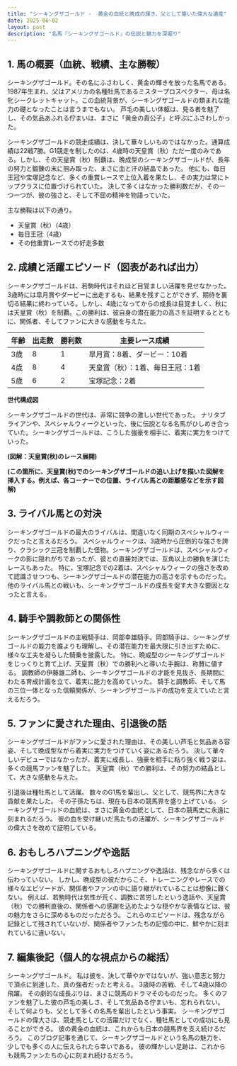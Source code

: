 ```yaml
---
title: "シーキングザゴールド -  黄金の血統と晩成の輝き、父として築いた偉大な遺産"
date: 2025-06-02
layout: post
description: "名馬『シーキングザゴールド』の伝説と魅力を深堀り"
---
```


## 1. 馬の概要（血統、戦績、主な勝鞍）

シーキングザゴールド。その名にふさわしく、黄金の輝きを放った名馬である。1987年生まれ、父はアメリカの名種牡馬であるミスタープロスペクター、母は名牝シークレットキャット。この血統背景が、シーキングザゴールドの類まれな能力の礎となったことは言うまでもない。  芦毛の美しい体躯は、見る者を魅了し、その気品あふれる佇まいは、まさに「黄金の貴公子」と呼ぶにふさわしかった。

シーキングザゴールドの競走成績は、決して華々しいものではなかった。通算成績は22戦7勝。G1競走を制したのは、4歳時の天皇賞（秋）ただ一度のみである。しかし、その天皇賞（秋）制覇は、晩成型のシーキングザゴールドが、長年の努力と鍛錬の末に掴み取った、まさに血と汗の結晶であった。  他にも、毎日王冠や宝塚記念など、多くの重賞レースで上位入着を果たし、その実力は常にトップクラスに位置づけられていた。  決して多くはなかった勝利数だが、その一つ一つが、彼の強さと、そして不屈の精神を物語っていた。

主な勝鞍は以下の通り。

* 天皇賞（秋）（4歳）
* 毎日王冠（4歳）
* その他重賞レースでの好走多数


## 2. 成績と活躍エピソード（図表があれば出力）

シーキングザゴールドは、若駒時代はそれほど目覚ましい活躍を見せなかった。  3歳時には皐月賞やダービーに出走するも、結果を残すことができず、期待を裏切る結果に終わっている。しかし、4歳になってからの成長は目覚ましく、秋には天皇賞（秋）を制覇。この勝利は、彼自身の潜在能力の高さを証明するとともに、関係者、そしてファンに大きな感動を与えた。

| 年齢 | 出走数 | 勝利数 | 主要レース成績 |
|---|---|---|---|
| 3歳 | 8 | 1 | 皐月賞：8着、ダービー：10着 |
| 4歳 | 8 | 4 | 天皇賞（秋）：1着、毎日王冠：1着 |
| 5歳 | 6 | 2 | 宝塚記念：2着 |


**世代構成図**

シーキングザゴールドの世代は、非常に競争の激しい世代であった。  ナリタブライアンや、スペシャルウィークといった、後に伝説となる名馬がひしめき合っていた。シーキングザゴールドは、こうした強豪を相手に、着実に実力をつけていった。


**(図解：天皇賞(秋)のレース展開)**

**(この箇所に、天皇賞(秋)でのシーキングザゴールドの追い上げを描いた図解を挿入する。例えば、各コーナーでの位置、ライバル馬との距離感などを示す図解)**


## 3. ライバル馬との対決

シーキングザゴールドの最大のライバルは、間違いなく同期のスペシャルウィークだったと言えるだろう。  スペシャルウィークは、3歳時から圧倒的な強さを誇り、クラシック三冠を制覇した怪物。シーキングザゴールドは、スペシャルウィークの影に隠れがちであったが、彼との直接対決では、互角以上の勝負を演じたレースもあった。  特に、宝塚記念での2着は、スペシャルウィークの強さを改めて認識させつつも、シーキングザゴールドの潜在能力の高さを示すものだった。  他のライバル馬との戦いも、シーキングザゴールドの成長を促す大きな要因となったと言える。


## 4. 騎手や調教師との関係性

シーキングザゴールドの主戦騎手は、岡部幸雄騎手。岡部騎手は、シーキングザゴールドの能力を誰よりも理解し、その潜在能力を最大限に引き出すために、様々な工夫を凝らした騎乗を披露した。  特に、晩成型のシーキングザゴールドをじっくりと育て上げ、天皇賞（秋）での勝利へと導いた手腕は、称賛に値する。  調教師の伊藤雄二師も、シーキングザゴールドの才能を見抜き、長期間にわたる育成計画を立て、着実に能力を高めていった。  騎手と調教師、そして馬の三位一体となった信頼関係が、シーキングザゴールドの成功を支えていたと言えるだろう。


## 5. ファンに愛された理由、引退後の話

シーキングザゴールドがファンに愛された理由は、その美しい芦毛と気品ある容姿、そして晩成型ながら着実に実力をつけていく姿にあるだろう。  決して華々しいデビューではなかったが、着実に成長し、強豪を相手に粘り強く戦う姿は、多くの競馬ファンを魅了した。  天皇賞（秋）での勝利は、その努力の結晶として、大きな感動を与えた。

引退後は種牡馬として活躍。  数々のG1馬を輩出し、父として、競馬界に大きな貢献を果たした。  その子孫たちは、現在も日本の競馬界を盛り上げている。  シーキングザゴールドの血統は、まさに黄金の血統として、日本の競馬史に永遠に刻まれるだろう。  彼の血を受け継いだ馬たちの活躍が、シーキングザゴールドの偉大さを改めて証明している。


## 6. おもしろハプニングや逸話

シーキングザゴールドに関するおもしろハプニングや逸話は、残念ながら多くは伝わっていない。  しかし、晩成型の彼だからこそ、トレーニングやレースでの様々なエピソードが、関係者やファンの中に語り継がれていることは想像に難くない。  例えば、若駒時代は気性が荒く、調教に苦労したという逸話や、天皇賞（秋）での勝利直後の、関係者への感謝を込めたような穏やかな表情などは、彼の魅力をさらに深めるものだっただろう。  これらのエピソードは、残念ながら記録として残されていないが、関係者やファンたちの記憶の中に、鮮やかに刻まれているに違いない。


## 7. 編集後記（個人的な視点からの総括）

シーキングザゴールド。  私は彼を、決して華やかではないが、強い意志と努力で頂点に到達した、真の強者だったと考える。  3歳時の苦戦、そして4歳以降の飛躍。  その劇的な成長ぶりは、まさに競馬のドラマそのものだった。  多くのファンを魅了した彼の芦毛の美しさ、そして気品ある佇まいも、忘れられない。  そして何よりも、父として多くの名馬を輩出したという事実。  シーキングザゴールドの偉大さは、競走馬としての活躍だけでなく、種牡馬としての成功にも見ることができる。  彼の黄金の血統は、これからも日本の競馬界を支え続けるだろう。  このブログ記事を通じて、シーキングザゴールドという名馬の魅力を、少しでも多くの人に伝えられたら幸いである。  彼の輝かしい足跡は、これからも競馬ファンたちの心に刻まれ続けるだろう。
